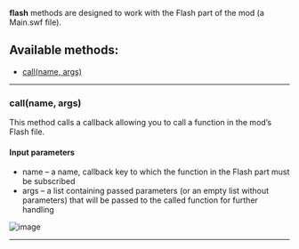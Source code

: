 **flash** methods are designed to work with the Flash part of the mod (a Main.swf file).

## Available methods:

- [call(name, args)](#callname-args)

---

### call(name, args)

This method calls a callback allowing you to call a function in the mod’s Flash file.

#### Input parameters
- name – a name, callback key to which the function in the Flash part must be subscribed
- args – a list containing passed parameters (or an empty list without parameters) that will be passed to the called function for further handling

![image](https://github.com/wgmods/Mods-API-Documentation/assets/167185926/e3480155-0d78-4ac1-a321-97d94b91d8c9)

---
